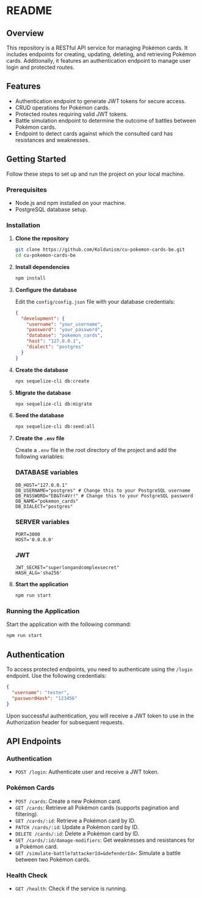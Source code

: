 # README

## Overview

This repository is a RESTful API service for managing Pokémon cards. It includes endpoints for creating, updating, deleting, and retrieving Pokémon cards. Additionally, it features an authentication endpoint to manage user login and protected routes.

## Features

- Authentication endpoint to generate JWT tokens for secure access.
- CRUD operations for Pokémon cards.
- Protected routes requiring valid JWT tokens.
- Battle simulation endpoint to determine the outcome of battles between Pokémon cards.
- Endpoint to detect cards against which the consulted card has resistances and weaknesses.

## Getting Started

Follow these steps to set up and run the project on your local machine.

### Prerequisites

- Node.js and npm installed on your machine.
- PostgreSQL database setup.

### Installation

1. **Clone the repository**

   ```bash
   git clone https://github.com/Koldunism/cu-pokemon-cards-be.git
   cd cu-pokemon-cards-be
   ```

2. **Install dependencies**

   ```bash
   npm install
   ```

3. **Configure the database**

   Edit the `config/config.json` file with your database credentials:

   ```json
   {
     "development": {
       "username": "your_username",
       "password": "your_password",
       "database": "pokemon_cards",
       "host": "127.0.0.1",
       "dialect": "postgres"
     }
   }
   ```

4. **Create the database**

   ```bash
   npx sequelize-cli db:create
   ```

5. **Migrate the database**

   ```bash
   npx sequelize-cli db:migrate
   ```

6. **Seed the database**

   ```bash
   npx sequelize-cli db:seed:all
   ```

7. **Create the `.env` file**

   Create a `.env` file in the root directory of the project and add the following variables:

   ### DATABASE variables

   ```env
   DB_HOST="127.0.0.1"
   DB_USERNAME="postgres" # Change this to your PostgreSQL username
   DB_PASSWORD="EB&Tn4Vr!" # Change this to your PostgreSQL password
   DB_NAME="pokemon_cards"
   DB_DIALECT="postgres"
   ```

   ### SERVER variables

   ```env
   PORT=3000
   HOST='0.0.0.0'
   ```

   ### JWT

   ```env
   JWT_SECRET="superlongandcomplexsecret"
   HASH_ALG='sha256'
   ```

8. **Start the application**

   ```bash
   npm run start
   ```

### Running the Application

Start the application with the following command:

```bash
npm run start
```

## Authentication

To access protected endpoints, you need to authenticate using the `/login` endpoint. Use the following credentials:

```json
{
  "username": "tester",
  "passwordHash": "123456"
}
```

Upon successful authentication, you will receive a JWT token to use in the Authorization header for subsequent requests.

## API Endpoints

### Authentication

- `POST /login`: Authenticate user and receive a JWT token.

### Pokémon Cards

- `POST /cards`: Create a new Pokémon card.
- `GET /cards`: Retrieve all Pokémon cards (supports pagination and filtering).
- `GET /cards/:id`: Retrieve a Pokémon card by ID.
- `PATCH /cards/:id`: Update a Pokémon card by ID.
- `DELETE /cards/:id`: Delete a Pokémon card by ID.
- `GET /cards/:id/damage-modifiers`: Get weaknesses and resistances for a Pokémon card.
- `GET /simulate-battle?attackerId=&defenderId=`: Simulate a battle between two Pokémon cards.

### Health Check

- `GET /health`: Check if the service is running.
